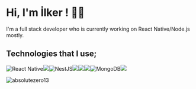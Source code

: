 # Hi, I'm İlker ! 👨‍💻


I'm a full stack developer who is currently working on React Native/Node.js mostly.

## Technologies that I use;

<img alt="React Native" src="https://img.shields.io/badge/react_native-%2320232a.svg?style=for-the-badge&logo=react&logoColor=%2361DAFB"/><img  src="https://img.shields.io/badge/React-20232A?style=for-the-badge&logo=react&logoColor=61DAFB" /><img alt="NestJS" src="https://img.shields.io/badge/nestjs-%23E0234E.svg?style=for-the-badge&logo=nestjs&logoColor=white" /><img src="https://img.shields.io/badge/Redux-593D88?style=for-the-badge&logo=redux&logoColor=white" /><img src="https://img.shields.io/badge/TypeScript-007ACC?style=for-the-badge&logo=typescript&logoColor=white" /><img src="https://img.shields.io/badge/Sass-CC6699?style=for-the-badge&logo=sass&logoColor=white" /><img alt="MongoDB" src ="https://img.shields.io/badge/MongoDB-%234ea94b.svg?style=for-the-badge&logo=mongodb&logoColor=white" /><img src="https://img.shields.io/badge/firebase-ffca28?style=for-the-badge&logo=firebase&logoColor=white" />


<p><img align="left" src="https://github-readme-stats.vercel.app/api/top-langs?username=absolutezero13&show_icons=true&locale=en&layout=compact" alt="absolutezero13" /></p>
